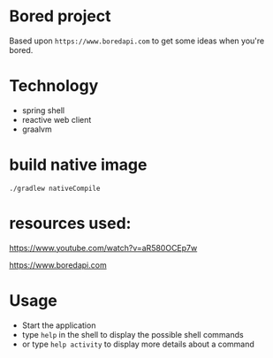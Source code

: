 # Bored project

Based upon `https://www.boredapi.com` to get some ideas when you're bored.

# Technology
- spring shell
- reactive web client
- graalvm

# build native image
`./gradlew nativeCompile`

# resources used:
https://www.youtube.com/watch?v=aR580OCEp7w

https://www.boredapi.com

# Usage
- Start the application
- type `help` in the shell to display the possible shell commands
- or type `help activity` to display more details about a command